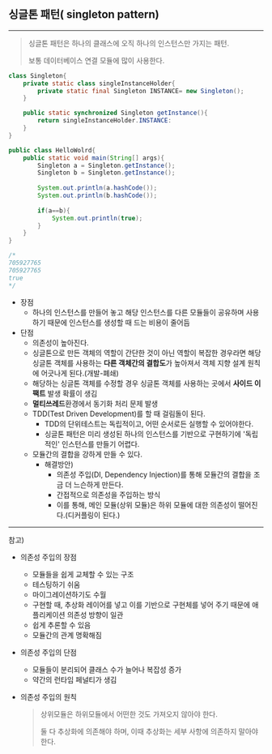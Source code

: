 ## 싱글톤 패턴( singleton pattern)

----

> 싱글톤 패턴은 하나의 클래스에 오직 하나의 인스턴스만 가지는 패턴.
>
> 보통 데이터베이스 연결 모듈에 많이 사용한다.



```java
class Singleton{
    private static class singleInstanceHolder{
        private static final Singleton INSTANCE= new Singleton();
    }

    public static synchronized Singleton getInstance(){
        return singleInstanceHolder.INSTANCE:
    }
}

public class HelloWolrd{
    public static void main(String[] args){
        Singleton a = Singleton.getInstance();
        Singleton b = Singleton.getInstance();
        
        System.out.println(a.hashCode());
        System.out.println(b.hashCode());
        
        if(a==b){
            System.out.println(true);
        }
    }
}

/*
705927765
705927765
true
*/
```



- 장점
  - 하나의 인스턴스를 만들어 놓고 해당 인스턴스를 다른 모듈들이 공유하며 사용하기 때문에 인스턴스를 생성할 때 드는 비용이 줄어듬
- 단점
  - 의존성이 높아진다.
  - 싱글톤으로 만든 객체의 역할이 간단한 것이 아닌 역할이 복잡한 경우라면 해당 싱글톤 객체를 사용하는 **다른 객체간의 결합도**가 높아져서 객체 지향 설계 원칙에 어긋나게 된다.(개발-폐쇄)
  - 해당하는 싱글톤 객체를 수정할 경우 싱글톤 객체를 사용하는 곳에서 **사이드 이팩트** 발생 확률이 생김
  - **멀티쓰레드**환경에서 동기화 처리 문제 발생
  - TDD(Test Driven Development)를 할 때 걸림돌이 된다.
    - TDD의 단위테스트는 독립적이고, 어떤 순서로든 실행할 수 있어야한다.
    - 싱글톤 패턴은 미리 생성된 하나의 인스턴스를 기반으로 구현하기에 '독립적인' 인스턴스를 만들기 어렵다.
  - 모듈간의 결합을 강하게 만들 수 있다.
    - 해결방안)
      - 의존성 주입(DI, Dependency Injection)를 통해 모듈간의 결합을 조금 더 느슨하게 만든다.
      - 간접적으로 의존성을 주입하는 방식
      - 이를 통해, 메인 모듈(상위 모듈)은 하위 모듈에 대한 의존성이 떨어진다.(디커플링이 된다.)

---------

참고)

- 의존성 주입의 장점
  - 모듈들을 쉽게 교체할 수 있는 구조
  - 테스팅하기 쉬움
  - 마이그레이션하기도 수월
  - 구현할 때, 추상화 레이어를 넣고 이를 기반으로 구현체를 넣어 주기 때문에 애플리케이션 의존성 방향이 일관
  - 쉽게 추론할 수 있음
  - 모듈간의 관계 명확해짐
- 의존성 주입의 단점
  - 모듈들이 분리되어 클래스 수가 늘어나 복잡성 증가
  - 약간의 런타임 페널티가 생김



- 의존성 주입의 원칙

  > 상위모듈은 하위모듈에서 어떤한 것도 가져오지 않아야 한다. 
  >
  > 둘 다 추상화에 의존해야 하며, 이때 추상화는 세부 사항에 의존하지 말아야 한다.

